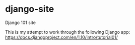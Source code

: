 # django-site
Django 101 site

This is my attempt to work through the following Django app: https://docs.djangoproject.com/en/1.10/intro/tutorial01/ 
